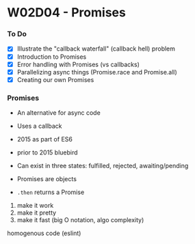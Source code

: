 # W02D04 - Promises

### To Do
- [x] Illustrate the "callback waterfall" (callback hell) problem
- [x] Introduction to Promises
- [x] Error handling with Promises (vs callbacks)
- [x] Parallelizing async things (Promise.race and Promise.all)
- [x] Creating our own Promises

### Promises
* An alternative for async code
* Uses a callback
* 2015 as part of ES6
* prior to 2015 bluebird

* Can exist in three states: fulfilled, rejected, awaiting/pending
* Promises are objects
* `.then` returns a Promise


1. make it work
2. make it pretty
3. make it fast (big O notation, algo complexity)

homogenous code (eslint)









